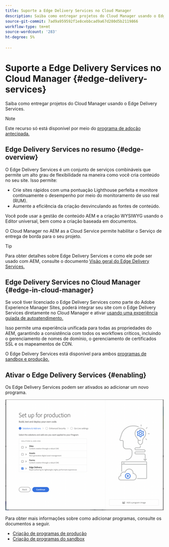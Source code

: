 ```yaml
---
title: Suporte a Edge Delivery Services no Cloud Manager
description: Saiba como entregar projetos do Cloud Manager usando o Edge Delivery Services.
source-git-commit: 7ad9a959592f1e8cebbcad9a67d280d5b2119866
workflow-type: tm+mt
source-wordcount: '283'
ht-degree: 5%

---
```



# Suporte a Edge Delivery Services no Cloud Manager {#edge-delivery-services}

Saiba como entregar projetos do Cloud Manager usando o Edge Delivery Services.

>[!NOTE]
>
>Este recurso só está disponível por meio do [programa de adoção antecipada.](/help/implementing/cloud-manager/release-notes/current.md#early-adoption)

## Edge Delivery Services no resumo {#edge-overview}

O Edge Delivery Services é um conjunto de serviços combináveis que permite um alto grau de flexibilidade na maneira como você cria conteúdo no seu site. Isso permite:

* Crie sites rápidos com uma pontuação Lighthouse perfeita e monitore continuamente o desempenho por meio do monitoramento de uso real (RUM).
* Aumente a eficiência da criação desvinculando as fontes de conteúdo.

Você pode usar a gestão de conteúdo AEM e a criação WYSIWYG usando o Editor universal, bem como a criação baseada em documentos.

O Cloud Manager no AEM as a Cloud Service permite habilitar o Serviço de entrega de borda para o seu projeto.

>[!TIP]
>
>Para obter detalhes sobre Edge Delivery Services e como ele pode ser usado com AEM, consulte o documento [Visão geral do Edge Delivery Services.](/help/edge/overview.md)

## Edge Delivery Services no Cloud Manager {#edge-in-cloud-manager}

Se você tiver licenciado o Edge Delivery Services como parte do Adobe Experience Manager Sites, poderá integrar seu site com o Edge Delivery Services diretamente no Cloud Manager e ativar [usando uma experiência guiada de autoatendimento.](/help/implementing/cloud-manager/managing-code/private-repositories.md)

Isso permite uma experiência unificada para todas as propriedades do AEM, garantindo a consistência com todos os workflows críticos, incluindo o gerenciamento de nomes de domínio, o gerenciamento de certificados SSL e os mapeamentos de CDN.

O Edge Delivery Services está disponível para ambos [programas de sandbox e produção.](/help/implementing/cloud-manager/getting-access-to-aem-in-cloud/program-types.md)

## Ativar o Edge Delivery Services {#enabling}

Os Edge Delivery Services podem ser ativados ao adicionar um novo programa.

![Adicionar programa de produção com o Edge Delivery Services](assets/add-production-program-with-edge.png)

Para obter mais informações sobre como adicionar programas, consulte os documentos a seguir.

* [Criação de programas de produção](/help/implementing/cloud-manager/getting-access-to-aem-in-cloud/creating-production-programs.md)
* [Criação de programas do sandbox](/help/implementing/cloud-manager/getting-access-to-aem-in-cloud/creating-sandbox-programs.md)
